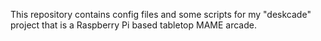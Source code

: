 This repository contains config files and some scripts for my "deskcade" project that is a 
Raspberry Pi based tabletop MAME arcade. 
